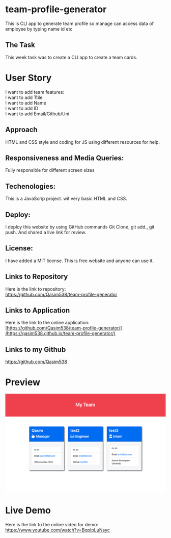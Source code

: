# team-profile-generator
This is CLI app to generate team profile so manage can access data of employee by typing name id etc


## The Task
This week task was to create a CLI app to create a team cards.


# User Story
I want to add team features:
<br>
I want to add Ttile
<br>
I want to add Name
<br>
I want to add ID
<br>
I want to add Email/Github/Uni


## Approach

HTML and CSS style and coding for JS using different resources for help.

## Responsiveness and Media Queries:
Fully responsible for different screen sizes

## Techenologies:
This is a JavaScrip project.
wit very basic HTML and CSS.


## Deploy:
I deploy this website by using GitHub commands 
Git Clone, git add., git push.
And shared a live link for review.


## License:
I have added a MIT license. This is free website and anyone can use it.


## Links to Repository
Here is the link to repository: <br>
https://github.com/Qasim538/team-profile-generator

## Links to Application
Here is the link to the online application: <br>
[https://github.com/Qasim538/team-profile-generator/](https://qasim538.github.io/team-profile-generator/)

## Links to my Github
https://github.com/Qasim538


# Preview

![Preview](assets/object-oriented-programming-challenge-demo.png)

# Live Demo
Here is the link to the online video for demo:
https://www.youtube.com/watch?v=BopIpLuNsyc

